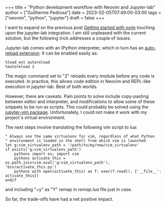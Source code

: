+++
title = "Python development workflow with Neovim and Jupyter-lab"
author = ["Guilherme Pedrosa"]
date = 2023-02-05T07:49:00-03:00
tags = ["neovim", "python", "jupyter"]
draft = false
+++

I want to expand on the previous post [Getting started with nvim](https://gtpedrosa.github.io/blog/getting-started-with-neovim-notes-to-self/) touching upon the jupyter-lab integration. I am still unpleased with the current solution, but the following trick addresses a couple of issues.

Jupyter-lab comes with an IPython interpreter, which in turn has an [auto-reload extension](https://ipython.org/ipython-doc/3/config/extensions/autoreload.html). It can be enabled easily as:

```nil
%load_ext autoreload
%autoreload 2
```

The magic command set to "2" reloads every module before any code is executed. In practice, this allows code edition in Neovim and REPL-like execution in jupyter-lab. Best of both worlds.

However, there are caveats. Pain points to solve include copy-pasting between editor and interpreter, and modifications to allow some of these snippets to be run as scripts. This could probably be solved using the [jupyter-vim package](https://github.com/jupyter-vim/jupyter-vim). Unfortunately, I could not make it work with my project\`s virtual environment.

The next steps involve translating the following vim script to lua:

```nil
" Always use the same virtualenv for vim, regardless of what Python
" environment is loaded in the shell from which vim is launched
let g:vim_virtualenv_path = '/path/to/my/new/vim_virtualenv'
if exists('g:vim_virtualenv_path')
    pythonx import os; import vim
    pythonx activate_this = os.path.join(vim.eval('g:vim_virtualenv_path'), 'bin/activate_this.py')
    pythonx with open(activate_this) as f: exec(f.read(), {'__file__': activate_this})
endif
```

and including "+y" as "Y" remap in _remap.lua_ file just in case.

So far, the trade-offs have had a net positive impact.
